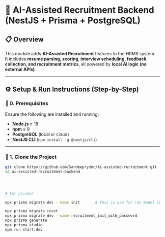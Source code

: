 # 🧠 AI-Assisted Recruitment Backend (NestJS + Prisma + PostgreSQL)

## 📋 Overview
This module adds **AI-Assisted Recruitment** features to the HRMS system.  
It includes **resume parsing, scoring, interview scheduling, feedback collection, and recruitment metrics**, all powered by **local AI logic (no external APIs)**.

---

## ⚙️ Setup & Run Instructions (Step-by-Step)

### 🧩 0. Prerequisites
Ensure the following are installed and running:
- **Node.js** ≥ 18  
- **npm** ≥ 9  
- **PostgreSQL** (local or cloud)
- **NestJS CLI** (`npm install -g @nestjs/cli`)

---

### 🧱 1. Clone the Project
```bash
git clone https://github.com/Sandeepryder/Ai-assisted-recruitment.git
cd ai-assisted-recruitment-backend




# for prisma/

npx prisma migrate dev --name init       # this is use for run model in database !!

npx prisma migrate reset
npx prisma migrate dev --name recruitment_init_with_password
npx prisma generate
npx prisma studio
npm run start:dev